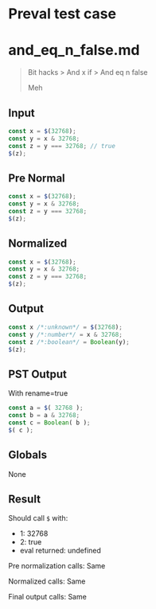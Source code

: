# Preval test case

# and_eq_n_false.md

> Bit hacks > And x if > And eq n false
>
> Meh

## Input

`````js filename=intro
const x = $(32768);
const y = x & 32768;
const z = y === 32768; // true
$(z);
`````

## Pre Normal


`````js filename=intro
const x = $(32768);
const y = x & 32768;
const z = y === 32768;
$(z);
`````

## Normalized


`````js filename=intro
const x = $(32768);
const y = x & 32768;
const z = y === 32768;
$(z);
`````

## Output


`````js filename=intro
const x /*:unknown*/ = $(32768);
const y /*:number*/ = x & 32768;
const z /*:boolean*/ = Boolean(y);
$(z);
`````

## PST Output

With rename=true

`````js filename=intro
const a = $( 32768 );
const b = a & 32768;
const c = Boolean( b );
$( c );
`````

## Globals

None

## Result

Should call `$` with:
 - 1: 32768
 - 2: true
 - eval returned: undefined

Pre normalization calls: Same

Normalized calls: Same

Final output calls: Same
